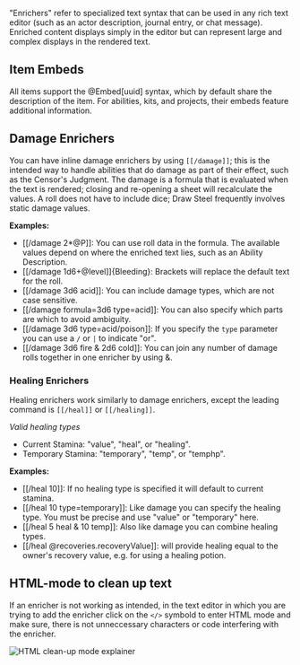 "Enrichers" refer to specialized text syntax that can be used in any rich text editor (such as an actor description, journal entry, or chat message). Enriched content displays simply in the editor but can represent large and complex displays in the rendered text.

## Item Embeds

All items support the @Embed<s></s>[uuid] syntax, which by default share the description of the item. For abilities, kits, and projects, their embeds feature additional information.

## Damage Enrichers

You can have inline damage enrichers by using `[[/damage]]`; this is the intended way to handle abilities that do damage as part of their effect, such as the Censor's Judgment. The damage is a formula that is evaluated when the text is rendered; closing and re-opening a sheet will recalculate the values. A roll does not have to include dice; Draw Steel frequently involves static damage values.

**Examples:**
<!-- Extra &ZeroWidthSpace; characters are to prevent these from enriching in the in-game journal or rendering as wiki internal links -->

- [&ZeroWidthSpace;[/damage 2*@P]]: You can use roll data in the formula. The available values depend on where the enriched text lies, such as an Ability Description.
- [&ZeroWidthSpace;[/damage 1d6+@level]]{Bleeding}: Brackets will replace the default text for the roll.
- [&ZeroWidthSpace;[/damage 3d6 acid]]: You can include damage types, which are not case sensitive.
- [&ZeroWidthSpace;[/damage formula=3d6 type=acid]]: You can also specify which parts are which to avoid ambiguity.
- [&ZeroWidthSpace;[/damage 3d6 type=acid/poison]]: If you specify the `type` parameter you can use a `/` or `|` to indicate "or".
- [&ZeroWidthSpace;[/damage 3d6 fire & 2d6 cold]]: You can join any number of damage rolls together in one enricher by using &.

### Healing Enrichers

Healing enrichers work similarly to damage enrichers, except the leading command is `[[/heal]]` or `[[/healing]]`.

*Valid healing types*
- Current Stamina: "value", "heal", or "healing".
- Temporary Stamina: "temporary", "temp", or "temphp".

**Examples:**

- [&ZeroWidthSpace;[/heal 10]]: If no healing type is specified it will default to current stamina.
- [&ZeroWidthSpace;[/heal 10 type=temporary]]: Like damage you can specify the healing type. You must be precise and use "value" or "temporary" here.
- [&ZeroWidthSpace;[/heal 5 heal & 10 temp]]: Also like damage you can combine healing types.
- [&ZeroWidthSpace;[/heal @recoveries.recoveryValue]]: will provide healing equal to the owner's recovery value, e.g. for using a healing potion.

## HTML-mode to clean up text
If an enricher is not working as intended, in the text editor in which you are trying to add the enricher click on the `</>` symbold to enter HTML mode and make sure, there is not unneccessary characters or code interfering with the enricher.

![HTML clean-up mode explainer](draw-steel/assets/docs/HTML-mode-explainer.png?raw=true "HTML Mode explainer")
